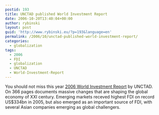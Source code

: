```yaml
---
postid: 193
title: UNCTAD published World Investment Report
date: 2006-10-20T13:40:04+00:00
author: rybinski
layout: post
guid: 'http://www.rybinski.eu/?p=193&language=en'
permalink: /2006/10/unctad-published-world-investment-report/
categories:
  - globalization
tags:
  - 2006
  - FDI
  - globalization
  - UNCTAD
  - World-Investment-Report
---
```

You should not miss this year [2006 World Investment Report](http://www.unctad.org/Templates/WebFlyer.asp?intItemID=3968&lang=1) by UNCTAD. On 366 pages documents massive changes that are shaping the global economy of XXI century. Emerging markets receved highest FDI on record US$334bn in 2005, but also emerged as an important source of FDI, with several Asian companies emerging as global challengers.
